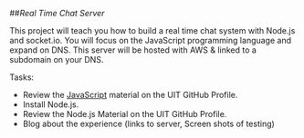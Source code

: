 ##_Real Time Chat Server_

This project will teach you how to build a real time chat system with Node.js and socket.io. You will focus on the JavaScript programming language and expand on DNS. This server will be hosted with AWS & linked to a subdomain on your DNS.

Tasks:
- Review the [JavaScript](uit/technology/programming/javascript.md) material on the UIT GitHub Profile.
- Install Node.js.
- Review the Node.js Material on the UIT GitHub Profile.
- Blog about the experience (links to server, Screen shots of testing)
